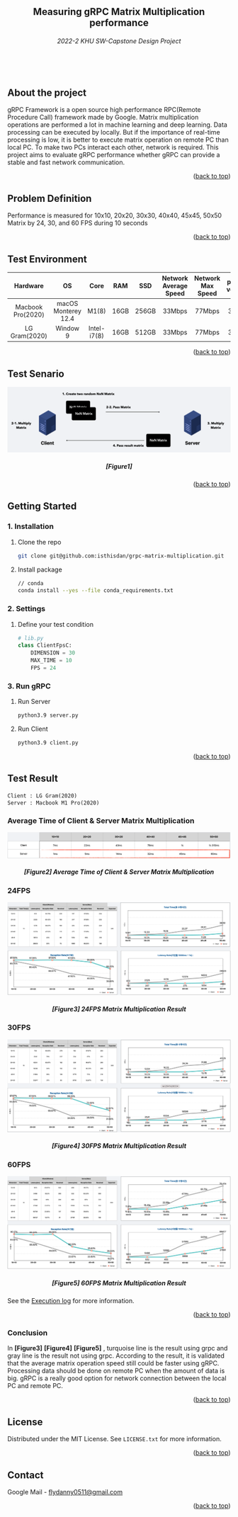 <a name="readme-top"></a>


<!-- PROJECT LOGO -->
<br />
<div align="center">
    <h2 align="center">Measuring gRPC Matrix Multiplication performance</h2>
    <h6>2022-2 KHU SW-Capstone Design Project</h6>
</div>

<br></br>


<!-- ABOUT THE PROJECT -->
## About the project
gRPC Framework is a open source high performance RPC(Remote Procedure Call) framework made by Google.  Matrix multiplication operations are performed a lot in machine learning and deep learning. Data processing can be executed by locally. But if the importance of real-time processing is low, it is better to execute matrix operation on remote PC than local PC. To make two PCs interact each other, network is required. This project aims to evaluate gRPC performance whether gRPC can provide a stable and fast network communication.

<p align="right">(<a href="#readme-top">back to top</a>)</p>

## Problem Definition
Performance is measured for 10x10, 20x20, 30x30, 40x40, 45x45, 50x50 Matrix by 24, 30, and 60 FPS during 10 seconds

<p align="right">(<a href="#readme-top">back to top</a>)</p>

## Test Environment
|      Hardware     |          OS         | Core  | RAM  |  SSD  | Network Average Speed | Network Max Speed | python version | grpcio version | grpcio-tools version |
| :---------------: | :-----------------: | :---: | :--: | :---: | :-------------------: | :---------------: | :------------: | :------------: | :------------------: |
| Macbook Pro(2020) | macOS Monterey 12.4 | M1(8) | 16GB | 256GB |        33Mbps         |      77Mbps       |     3.9.13     |     1.49.1     |       1.16.1         |
| LG Gram(2020)     | Window 9            | Intel-i7(8) | 16GB | 512GB | 33Mbps | 77Mbps | 3.9.13 | 1.49.1 | 1.16.1 |
<p align="right">(<a href="#readme-top">back to top</a>)</p>

## Test Senario
![workflow](./static/mm-workflow.png)
<h5 align='center'>[Figure1]</h5>
<p align="right">(<a href="#readme-top">back to top</a>)</p>

<!-- GETTING STARTED -->
## Getting Started

### 1. Installation
1. Clone the repo
   ```sh
   git clone git@github.com:isthisdan/grpc-matrix-multiplication.git
   ```
3. Install package
   ```sh
   // conda
   conda install --yes --file conda_requirements.txt
   ```
### 2. Settings
1. Define your test condition
    ```py
    # lib.py
    class ClientFpsC:
        DIMENSION = 30
        MAX_TIME = 10
        FPS = 24
    ```
### 3. Run gRPC
1. Run Server
    ```sh
    python3.9 server.py
    ```
2. Run Client
    ```sh
    python3.9 client.py
    ```
<p align="right">(<a href="#readme-top">back to top</a>)</p>

## Test Result
```
Client : LG Gram(2020)
Server : Macbook M1 Pro(2020)
``` 
### Average Time of Client & Server Matrix Multiplication
![calc-time](./static/mm-calc-time.png)
<h5 align='center'>[Figure2] Average Time of Client & Server Matrix Multiplication</h5>

### 24FPS
![24fps](./static/mm-24fps.png)
<h5 align='center'>[Figure3] 24FPS Matrix Multiplication Result</h5>

### 30FPS
![30fps](./static/mm-30fps.png)
<h5 align='center'>[Figure4] 30FPS Matrix Multiplication Result</h5>

### 60FPS
![60fps](./static/mm-60fps.png)
<h5 align='center'>[Figure5] 60FPS Matrix Multiplication Result</h5>

See the <a href="https://github.com/isthisdan/grpc-matrix-multiplication/tree/main/result"> Execution log</a> for more information.

<p align="right">(<a href="#readme-top">back to top</a>)</p>

### Conclusion
In **[Figure3]** **[Figure4]** **[Figure5]** , turquoise line is the result using grpc and gray line is the result not using grpc. According to the result, it is validated that the average matrix operation speed still could be faster using gRPC. Processing data should be done on remote PC when the amount of data is big. gRPC is a really good option for network connection between the local PC and remote PC.

<p align="right">(<a href="#readme-top">back to top</a>)</p>

<!-- LICENSE -->
## License
Distributed under the MIT License. See `LICENSE.txt` for more information.

<p align="right">(<a href="#readme-top">back to top</a>)</p>

<!-- CONTACT -->
## Contact
Google Mail - flydanny0511@gmail.com

<p align="right">(<a href="#readme-top">back to top</a>)</p>
